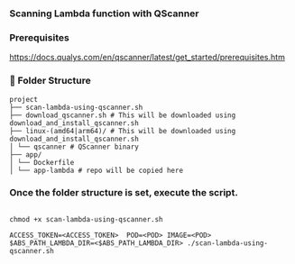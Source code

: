 ### Scanning Lambda function with QScanner

### Prerequisites
https://docs.qualys.com/en/qscanner/latest/get_started/prerequisites.htm

### 📁 Folder Structure

```
project
├── scan-lambda-using-qscanner.sh
├── download_qscanner.sh # This will be downloaded using download_and_install_qscanner.sh
├── linux-(amd64|arm64)/ # This will be downloaded using download_and_install_qscanner.sh
│ └── qscanner # QScanner binary
├── app/
│ └── Dockerfile
│ └── app-lambda # repo will be copied here
```

### Once the folder structure is set, execute the script.
```commandline

chmod +x scan-lambda-using-qscanner.sh 

ACCESS_TOKEN=<ACCESS_TOKEN>  POD=<POD> IMAGE=<POD> $ABS_PATH_LAMBDA_DIR=<$ABS_PATH_LAMBDA_DIR> ./scan-lambda-using-qscanner.sh 

```
